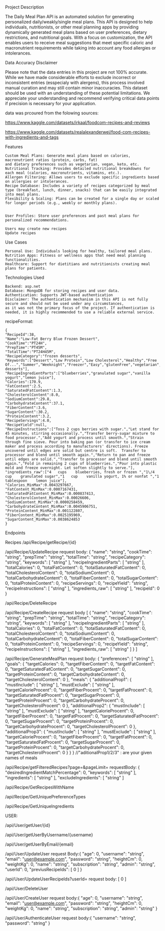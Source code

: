 Project Description

The Daily Meal Plan API is an automated solution for generating personalized daily/weakly/single meal plans.
This API is designed to help individuals, nutritionists,
or other meal planning apps by providing dynamically generated meal plans based on user preferences,
dietary restrictions, and nutritional goals.
With a focus on customization, the API enables users to receive meal suggestions that meet specific caloric and macronutrient
requirements while taking into account any food allergies or intolerances.


Data Accuracy Disclaimer

Please note that the data entries in this project are not 100% accurate. While we have made considerable efforts to exclude incorrect or inconsistent entries (esspecialy with alergens),
this process involved manual curation and may still contain minor inaccuracies. This dataset should be used with an understanding of these potential limitations.
We appreciate your understanding and recommend verifying critical data points if precision is necessary for your application.


data was prcoured from  the folowing sources:

https://www.kaggle.com/datasets/irkaal/foodcom-recipes-and-reviews

https://www.kaggle.com/datasets/realalexanderwei/food-com-recipes-with-ingredients-and-tags

Features

    Custom Meal Plans: Generate meal plans based on calories, macronutrient ratios (protein, carbs, fat)
    and dietary preferences such as vegetarian, vegan, keto, etc.
    Nutritional Tracking: Provides detailed nutritional breakdowns for each meal (calories, macronutrients, vitamins, etc.).
    Allergen Filtering: Allows users to exclude specific ingredients based on allergies or intolerances.
    Recipe Database: Includes a variety of recipes categorized by meal type (breakfast, lunch, dinner, snacks) that can be easily integrated into meal plans.
    Flexibility & Scaling: Plans can be created for a single day or scaled for longer periods (e.g., weekly or monthly plans).
    
    
    User Profiles: Store user preferences and past meal plans for personalized recommendations.
    
    Users may create new recipes
    Update recipes
    

Use Cases

    Personal Use: Individuals looking for healthy, tailored meal plans.
    Nutrition Apps: Fitness or wellness apps that need meal planning functionalities.
    Healthcare: Support for dietitians and nutritionists creating meal plans for patients.

Technologies Used

    Backend: asp.net
    Database: MongoDB for storing recipes and user data.
    Authentication: Supports JWT-based authentication
    Disclaimer: The authentication mechanism in this API is not fully secure and should not be used under any circumstances,
    as it was not the primary focus of the project. If authentication is needed, it is highly recommended to use a reliable external service.



recipeFormat:

    {
    "RecipeId":38,
    "Name":"Low-Fat Berry Blue Frozen Dessert",
    "CookTime":"PT24H",
    "PrepTime":"PT45M",
    "TotalTime":"PT24H45M",
    "RecipeCategory":"frozen desserts",
    "Keywords":["Dessert","Low Protein","Low Cholesterol","Healthy","Free Of...","Summer","Weeknight","Freezer","Easy","glutenFree","vegetarian","eggFree","nutFree","pescatarian","frozen desserts"],
    "RecipeIngredientParts":["blueberries","granulated sugar","vanilla yogurt","lemon juice"],
    "Calories":170.9,
    "FatContent":2.5,
    "SaturatedFatContent":1.3,
    "CholesterolContent":8.0,
    "SodiumContent":29.8,
    "CarbohydrateContent":37.1,
    "FiberContent":3.6,
    "SugarContent":30.2,
    "ProteinContent":3.2,
    "RecipeServings":4.0,
    "RecipeYield":null,
    "RecipeInstructions":["Toss 2 cups berries with sugar.","Let stand for 45 minutes, stirring occasionally.","Transfer berry-sugar mixture to food processor.","Add yogurt and process until smooth.","Strain through fine sieve. Pour into baking pan (or transfer to ice cream maker and process according to manufacturers' directions). Freeze uncovered until edges are solid but centre is soft.  Transfer to processor and blend until smooth again.","Return to pan and freeze until edges are solid.","Transfer to processor and blend until smooth again.","Fold in remaining 2 cups of blueberries.","Pour into plastic mold and freeze overnight. Let soften slightly to serve."],
    "ingredients_raw":["4   cups    blueberries, fresh or frozen ","1\/4  cup    granulated sugar","1   cup    vanilla yogurt, 1% or nonfat ","1   tablespoon    lemon juice"],
    "Calories_MinMax":0.0043297667,
    "FatContent_MinMax":0.0007167431,
    "SaturatedFatContent_MinMax":0.000837413,
    "CholesterolContent_MinMax":0.00026606,
    "SodiumContent_MinMax":0.0000258459,
    "CarbohydrateContent_MinMax":0.0045906751,
    "ProteinContent_MinMax":0.001122807,
    "FiberContent_MinMax":0.0025195969,
    "SugarContent_MinMax":0.0038624853
    }
Endpoints

Recipes
/api/Recipe/getRecipe/{id}


/api/Recipe/UpdateRecipe
request body:
{
  "name": "string",
  "cookTime": "string",
  "prepTime": "string",
  "totalTime": "string",
  "recipeCategory": "string",
  "keywords": [
    "string"
  ],
  "recipeIngredientParts": [
    "string"
  ],
  "totalCalories": 0,
  "totalFatContent": 0,
  "totalSaturatedFatContent": 0,
  "totalCholesterolContent": 0,
  "totalSodiumContent": 0,
  "totalCarbohydrateContent": 0,
  "totalFiberContent": 0,
  "totalSugarContent": 0,
  "totalProteinContent": 0,
  "recipeServings": 0,
  "recipeYield": "string",
  "recipeInstructions": [
    "string"
  ],
  "ingredients_raw": [
    "string"
  ],
  "recipeId": 0
}

/api/Recipe/DeleteRecipe


/api/Recipe/CreateRecipe
request body
[
  {
    "name": "string",
    "cookTime": "string",
    "prepTime": "string",
    "totalTime": "string",
    "recipeCategory": "string",
    "keywords": [
      "string"
    ],
    "recipeIngredientParts": [
      "string"
    ],
    "totalCalories": 0,
    "totalFatContent": 0,
    "totalSaturatedFatContent": 0,
    "totalCholesterolContent": 0,
    "totalSodiumContent": 0,
    "totalCarbohydrateContent": 0,
    "totalFiberContent": 0,
    "totalSugarContent": 0,
    "totalProteinContent": 0,
    "recipeServings": 0,
    "recipeYield": "string",
    "recipeInstructions": [
      "string"
    ],
    "ingredients_raw": [
      "string"
    ]
  }
]

/api/Recipe/GenerateMealPlan
request body:
{
  "preferences": [
    "string"
  ],
  "goals": {
    "targetCalories": 0,
    "targetFiberContent": 0,
    "targetFatContent": 0,
    "targetSaturatedFatContent": 0,
    "targetSugarContent": 0,
    "targetProteinContent": 0,
    "targetCarbohydrateContent": 0,
    "targetCholesterolContent": 0
  },
  "meals": {
    "additionalProp1": {
      "mustInclude": [
        "string"
      ],
      "mustExclude": [
        "string"
      ],
      "targetCalorieProcent": 0,
      "targetFiberProcent": 0,
      "targetFatProcent": 0,
      "targetSaturatedFatProcent": 0,
      "targetSugarProcent": 0,
      "targetProteinProcent": 0,
      "targetCarbohydrateProcent": 0,
      "targetCholesterolProcent": 0
    },
    "additionalProp2": {
      "mustInclude": [
        "string"
      ],
      "mustExclude": [
        "string"
      ],
      "targetCalorieProcent": 0,
      "targetFiberProcent": 0,
      "targetFatProcent": 0,
      "targetSaturatedFatProcent": 0,
      "targetSugarProcent": 0,
      "targetProteinProcent": 0,
      "targetCarbohydrateProcent": 0,
      "targetCholesterolProcent": 0
    },
    "additionalProp3": {
      "mustInclude": [
        "string"
      ],
      "mustExclude": [
        "string"
      ],
      "targetCalorieProcent": 0,
      "targetFiberProcent": 0,
      "targetFatProcent": 0,
      "targetSaturatedFatProcent": 0,
      "targetSugarProcent": 0,
      "targetProteinProcent": 0,
      "targetCarbohydrateProcent": 0,
      "targetCholesterolProcent": 0
    }
  }
} 
//"aditionalProp1/2/3" : are your given names of meals

/api/Recipe/getFilteredRecipes?page=&pageLimit=
requestBody:
{
  "desiredIngredientMatchPercentage": 0,
  "keywords": [
    "string"
  ],
  "ingredients": [
    "string"
  ],
  "excludeIngredients": [
    "string"
  ]


/api/Recipe/GetRecipesWithName


/api/Recipe/GetUniquePreferenceTypes


/api/Recipe/GetUniqueIngredients


USER:

/api/User/getUser/{id}


/api/User/getUserByUsername/{username}


/api/User/getUserByEmail/{email}


/api/User/UpdateUser
request Body:{
  "age": 0,
  "username": "string",
  "email": "user@example.com",
  "password": "string",
  "heightCm": 0,
  "weightKg": 0,
  "name": "string",
  "subscription": "string",
  "admin": "string",
  "userId": 0,
  "previusRecipeIds": [
    0
  ]
}

/api/User/UpdateUserRecipeIds?userId=
request body:
[
  0
]

/api/User/DeleteUser


/api/User/CreateUser
request body:{
  "age": 0,
  "username": "string",
  "email": "user@example.com",
  "password": "string",
  "heightCm": 0,
  "weightKg": 0,
  "name": "string",
  "subscription": "string",
  "admin": "string"
}

/api/User/AuthenticateUser
request body:{
  "username": "string",
  "password": "string"
}
